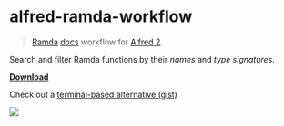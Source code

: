 # alfred-ramda-workflow

> [Ramda][1] [docs][2] workflow for [Alfred 2][3].

Search and filter Ramda functions by their *names* and *type signatures*.

**[Download](http://j.mp/alfred-ramda-workflow)**

Check out a [terminal-based alternative (gist)](https://gist.github.com/raine/413b9ed9fd437942af0e)

![](https://raw.githubusercontent.com/raine/alfred-ramda-workflow/media/screenshot.png)

[1]: http://ramdajs.com
[2]: http://ramdajs.com/docs/
[3]: http://www.alfredapp.com/
